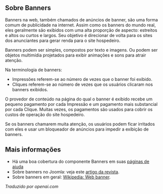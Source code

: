 <!-- Filename: J4.x:Banners / Display title: Banners  -->

## Sobre Banners

Banners na web, também chamados de anúncios de banner, são uma forma comum de publicidade na internet. Assim como os banners do mundo real, eles geralmente são exibidos com uma alta proporção de aspecto: estreitos e altos ou curtos e largos. Seu objetivo é direcionar de volta para os sites dos anunciantes para gerar renda para o site hospedeiro.

Banners podem ser simples, compostos por texto e imagens. Ou podem ser objetos multimídia projetados para exibir animações e sons para atrair atenção.

Na terminologia de banners:

* Impressões referem-se ao número de vezes que o banner foi exibido.
* Cliques referem-se ao número de vezes que os usuários clicaram nos banners exibidos.

O provedor de conteúdo na página do qual o banner é exibido recebe um pequeno pagamento por cada Impressão e um pagamento mais substancial por cada Clique. Muitas vezes, os pagamentos são usados para cobrir os custos de operação do site hospedeiro.

Se os banners chamarem muita atenção, os usuários podem ficar irritados com eles e usar um bloqueador de anúncios para impedir a exibição de banners.  

## Mais informações

* Há uma boa cobertura do componente Banners em suas [páginas de ajuda](jdocmanual?article=help/banners/banners)
* Sobre banners no Joomla: veja este [artigo da revista](https://magazine.joomla.org/all-issues/september/explore-the-core-joomla-4-banner-manager).
* Sobre banners em geral: [Wikipedia: Web banner](https://en.wikipedia.org/wiki/Web_banner).

*Traduzido por openai.com*

